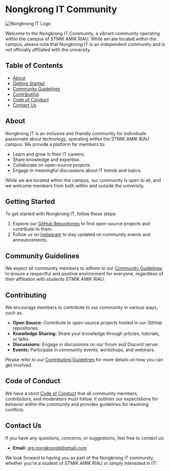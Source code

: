 # Nongkrong IT Community

![Nongkrong IT Logo](https://example.com/nongkrong-it-logo.png)

Welcome to the Nongkrong IT Community, a vibrant community operating within the campus of STMIK AMIK RIAU. While we are located within the campus, please note that Nongkrong IT is an independent community and is not officially affiliated with the university.

## Table of Contents

- [About](#about)
- [Getting Started](#getting-started)
- [Community Guidelines](#community-guidelines)
- [Contributing](#contributing)
- [Code of Conduct](#code-of-conduct)
- [Contact Us](#contact-us)

## About

Nongkrong IT is an inclusive and friendly community for individuals passionate about technology, operating within the STMIK AMIK RIAU campus. We provide a platform for members to:

- Learn and grow in their IT careers.
- Share knowledge and expertise.
- Collaborate on open-source projects.
- Engage in meaningful discussions about IT trends and topics.

While we are located within the campus, our community is open to all, and we welcome members from both within and outside the university.

## Getting Started

To get started with Nongkrong IT, follow these steps:

1. Explore our [GitHub Repositories](https://github.com/nongkrongit) to find open-source projects and contribute to them.
2. Follow us on [Instagram](https://www.instagram.com/nongkrong_it/) to stay updated on community events and announcements.

## Community Guidelines

We expect all community members to adhere to our [Community Guidelines](./CONTRIBUTING.md) to ensure a respectful and positive environment for everyone, regardless of their affiliation with students STMIK AMIK RIAU.

## Contributing

We encourage members to contribute to our community in various ways, such as:

- **Open Source:** Contribute to open-source projects hosted in our GitHub repositories.
- **Knowledge Sharing:** Share your knowledge through articles, tutorials, or talks.
- **Discussions:** Engage in discussions on our forum and Discord server.
- **Events:** Participate in community events, workshops, and webinars.

Please refer to our [Contributing Guidelines](./CONTRIBUTING.md) for more details on how you can get involved.

## Code of Conduct

We have a strict [Code of Conduct](./CODE_OF_CONDUCT.md) that all community members, contributors, and moderators must follow. It outlines our expectations for behavior within the community and provides guidelines for resolving conflicts.

## Contact Us

If you have any questions, concerns, or suggestions, feel free to contact us:

- **Email:** org.nongkrongit@gmail.com

We look forward to having you as part of the Nongkrong IT community, whether you're a student of STMIK AMIK RIAU or simply interested in IT!
